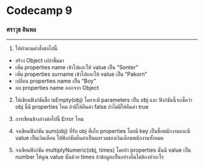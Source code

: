 # Codecamp 9

### ศราวุธ อินพล

---

1. ให้ทำตามคำสั่งต่อไปนี้

- สร้าง Object เปล่าขึ้นมา
- เพิ่ม properties name เข้าไปและให้ value เป็น “Sonter”
- เพิ่ม properties surname เข้าไปและให้ value เป็น “Pakorn”
- เปลี่ยน properties name เป็น “Boy”
- ลบ properties name ออกจาก Object

2. ให้เขียนฟังก์ชันชื่อ isEmpty(obj) โดยจะมี parameters เป็น obj และ ฟังก์ชันนี้จะเช็คว่า obj นี้มี properties ไหม ถ้ามีให้คืนค่า false ถ้าไม่มีให้คืนค่า true

3. การเขียนข้างล่างต่อไปนี้ Error ไหม

4. จงเขียนฟังก์ชัน sum(obj) ที่รับ obj ที่เก็บ properties โดยมี key เป็นชื่อพนักงานและมี value เป็นเงินเดือน ให้ฟังก์ชันคืนค่าเป็นผลรวมของเงินเดือนพนักงานทั้งหมด

5. จงเขียนฟังก์ชัน multiplyNumeric(obj, times) โดยถ้า properties นั้นมี value เป็น number ให้คูณ value นั้นด้วย times ถ้าข้อมูลเเป็นอย่างอื่นไม่ต้องทำอะไร

